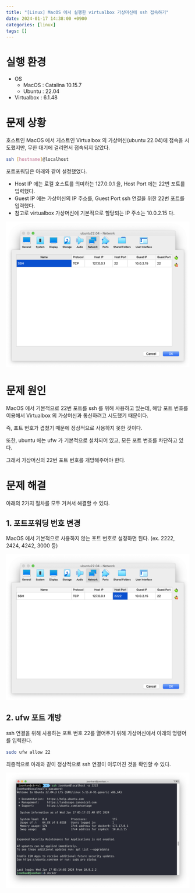 ```yaml
---
title: "[Linux] MacOS 에서 실행한 virtualbox 가상머신에 ssh 접속하기"
date: 2024-01-17 14:38:00 +0900
categories: [linux]
tags: []
---
```


# 실행 환경

- OS
    - MacOS : Catalina 10.15.7
    - Ubuntu : 22.04
- Virtualbox : 6.1.48

# 문제 상황

호스트인 MacOS 에서 게스트인 Virtualbox 의 가상머신(ubuntu 22.04)에 접속을 시도했지만, 무한 대기에 걸리면서 접속되지 않았다.

```bash
ssh [hostname]@localhost
```

포트포워딩은 아래와 같이 설정했었다.

- Host IP 에는 로컬 호스트를 의미하는 127.0.0.1 을, Host Port 에는 22번 포트를 입력했다.
- Guest IP 에는 가상머신의 IP 주소를, Guest Port ssh 연결을 위한 22번 포트를 입력했다.
- 참고로 virtualbox 가상머신에 기본적으로 할당되는 IP 주소는 10.0.2.15 다.

![1.png](/assets/images/2024/2024-01-17-virtualbox-ssh-connection-with-macos/1.png)

# 문제 원인

MacOS 에서 기본적으로 22번 포트를 ssh 를 위해 사용하고 있는데, 해당 포트 번호를 이용해서 Virtualbox 의 가상머신과 통신하려고 시도했기 때문이다.

즉, 포트 번호가 겹쳤기 때문에 정상적으로 사용하지 못한 것이다.

또한, ubuntu 에는 ufw 가 기본적으로 설치되어 있고, 모든 포트 번호를 차단하고 있다.

그래서 가상머신의 22번 포트 번호를 개방해주어야 한다.

# 문제 해결

아래의 2가지 절차를 모두 거쳐서 해결할 수 있다.

## 1. 포트포워딩 번호 변경

MacOS 에서 기본적으로 사용하지 않는 포트 번호로 설정하면 된다. (ex. 2222, 2424, 4242, 3000 등)

![2.png](/assets/images/2024/2024-01-17-virtualbox-ssh-connection-with-macos/2.png)


## 2. ufw 포트 개방

ssh 연결을 위해 사용하는 포트 번호 22를 열어주기 위해 가상머신에서 아래의 명령어를 입력한다.

```bash
sudo ufw allow 22
```

최종적으로 아래와 같이 정상적으로 ssh 연결이 이루어진 것을 확인할 수 있다.

![3.png](/assets/images/2024/2024-01-17-virtualbox-ssh-connection-with-macos/3.png)
